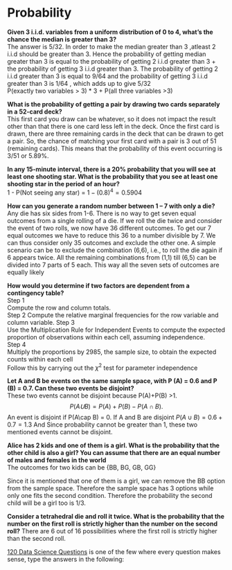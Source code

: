 # Probability
**Given 3 i.i.d. variables from a uniform distribution of 0 to 4, what’s the chance the median is greater than 3?**   
The answer is 5/32. In order to make the median greater than 3 ,atleast 2 i.i.d should be greater than 3. Hence the probability of getting median greater than 3 is equal to the probability of getting 2 i.i.d greater than 3 + the probability of getting 3 i.i.d greater than 3. The probability of getting 2 i.i.d greater than 3 is equal to 9/64 and the probability of getting 3 i.i.d greater than 3 is 1/64 , which adds up to give 5/32  
P(exactly two variables > 3) * 3 + P(all three variables >3)  

**What is the probability of getting a pair by drawing two cards separately in a 52-card deck?**  
This first card you draw can be whatever, so it does not impact the result other than that there is one card less left in the deck. Once the first card is drawn, there are three remaining cards in the deck that can be drawn to get a pair. So, the chance of matching your first card with a pair is 3 out of 51 (remaining cards). This means that the probability of this event occurring is 3/51 or 5.89%.

**In any 15-minute interval, there is a 20% probability that you will see at least one shooting star. What is the probability that you see at least one shooting star in the period of an hour?**  
1 - P(Not seeing any star) = $1 - (0.8)^4 = 0.5904$

**How can you generate a random number between 1 – 7 with only a die?**  
Any die has six sides from 1-6. There is no way to get seven equal outcomes from a single rolling of a die.
If we roll the die twice and consider the event of two rolls, we now have 36 different outcomes. To get
our 7 equal outcomes we have to reduce this 36 to a number divisible by 7. We can thus consider only 35
outcomes and exclude the other one. A simple scenario can be to exclude the combination (6,6), i.e., to
roll the die again if 6 appears twice. All the remaining combinations from (1,1) till (6,5) can be divided into 7 parts of 5 each. This way all the seven sets of outcomes are equally likely

**How would you determine if two factors are dependent from a contingency table?**  
Step 1  
Compute the row and column totals.  
Step 2 Compute the relative marginal frequencies for the row variable and column   variable.
Step 3  
Use the Multiplication Rule for Independent Events to compute the expected proportion of observations within each cell, assuming independence.  
Step 4  
Multiply the proportions by 2985, the sample size, to obtain the expected counts within each cell  
Follow this by carrying out the $\chi^2$ test for parameter independence  

**Let A and B be events on the same sample space, with P (A) = 0.6 and P (B) = 0.7. Can these two events be disjoint?**  
These two events cannot be disjoint because P(A)+P(B) >1.
$$
P(AꓴB) = P(A)+P(B)-P(A\cap B).
$$
An event is disjoint if P(A\cap B) = 0. If A and B are disjoint $P(A\cup B) = 0.6+0.7 = 1.3$
And Since probability cannot be greater than 1, these two mentioned events cannot be disjoint.

**Alice has 2 kids and one of them is a girl. What is the probability that the other child is also a girl? You can assume that there are an equal number of males and females in the world**  
The outcomes for two kids can be {BB, BG, GB, GG}

Since it is mentioned that one of them is a girl, we can remove the BB option from the sample space. Therefore the sample space has 3 options while only one fits the second condition. Therefore the probability the second child will be a girl too is 1/3.

**Consider a tetrahedral die and roll it twice. What is the probability that the number on the first roll is strictly higher than the number on the second roll?**
There are 6 out of 16 possibilities where the first roll is strictly higher than the second roll.

[120 Data Science Questions](../pdfs/interview-questions/1643783409499.pdf) is one of the few where every question makes sense, type the answers in the following:


